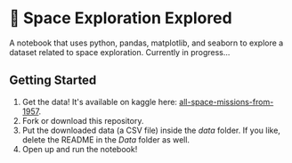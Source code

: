 # :rocket: Space Exploration Explored

A notebook that uses python, pandas, matplotlib, and seaborn to explore a dataset related to space exploration. Currently in progress...

## Getting Started

1) Get the data! It's available on kaggle here: [all-space-missions-from-1957](https://www.kaggle.com/agirlcoding/all-space-missions-from-1957).
2) Fork or download this repository.
3) Put the downloaded data (a CSV file) inside the *data* folder. If you like, delete the README in the *Data* folder as well.
4) Open up and run the notebook!



